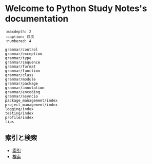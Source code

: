 # Welcome to Python Study Notes's documentation

```{toctree}
:maxdepth: 2
:caption: 目次
:numbered: 4

grammar/control
grammar/exception
grammar/type
grammar/sequence
grammar/format
grammar/function
grammar/class
grammar/module
grammar/package
grammar/annotation
grammar/encoding
grammar/asyncio
package_management/index
project_management/index
logging/index
testing/index
profile/index
tips
```

## 索引と検索

- [索引](genindex)
- [検索](search)

